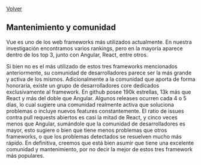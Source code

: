[Volver](README.md)

## Mantenimiento y comunidad

Vue es uno de los web frameworks más utilizados actualmente. En nuestra investigación encontramos varios rankings, pero en la mayoría aparece dentro de los top 3, junto con Angular, React, entre otros.

Si bien no es el más utilizado de estos tres frameworks mencionados anteriormente, su comunidad de desarrolladores parece ser la más grande y activa de los mismos. Adicionalmente a la comunidad que aporta de forma honoraria, existe un grupo de desarrolladores core dedicados exclusivamente al framework.
En github posee 190k estrellas, 13k más que React y más del doble que Angular. Algunos releases ocurren cada 4 o 5 días, lo cual sugiere una comunidad realmente activa que soluciona problemas o incluye nuevos features constantemente.
El ratio de issues contra pull requests abiertos es casi la mitad de React, y cinco veces menos que Angular, sumándole que la comunidad de desarrolladores es mayor, esto sugiere o bien que tiene menos problemas que otros frameworks, o que los problemas detectados se resuelven mucho más rápido.
En definitiva, creemos que está bien asumir que tiene una excelente comunidad y mantenimiento, por no decir la mejor de estos tres framework más populares.
